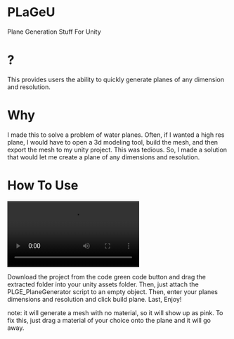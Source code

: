 # PLaGeU
Plane Generation Stuff For Unity

# ?
This provides users the ability to quickly generate planes of any dimension and resolution.

# Why
I made this to solve a problem of water planes. Often, if I wanted a high res plane, I would have to open a 3d modeling tool, build the mesh, 
and then export the mesh to my unity project. This was tedious. So, I made a solution that would let me create a plane of any dimensions and resolution.

# How To Use
![HowTo Video](https://github.com/End3r6/PLaGeU/blob/master/HowTo.mp4)

Download the project from the code green code button and drag the extracted folder into your unity assets folder. 
Then, just attach the PLGE_PlaneGenerator script to an empty object. Then, enter your planes dimensions and resolution and click build plane.
Last, Enjoy!

note: it will generate a mesh with no material, so it will show up as pink. To fix this, just drag a material of your choice onto the plane and it
will go away.
